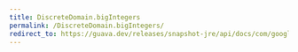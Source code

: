 ```yaml
---
title: DiscreteDomain.bigIntegers
permalink: /DiscreteDomain.bigIntegers/
redirect_to: https://guava.dev/releases/snapshot-jre/api/docs/com/google/common/collect/DiscreteDomain.html#bigIntegers--
---
```

